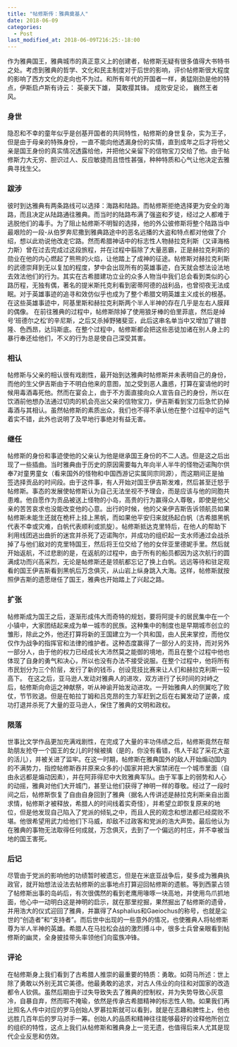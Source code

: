 ```yaml
---
title: "帖修斯传：雅典奠基人"
date: 2018-06-09
categories:
  - Post
last_modified_at: 2018-06-09T216:25:-18:00
---
```



作为雅典国王，雅典城市的真正意义上的创建者，帖修斯无疑有很多值得大书特书之处。考虑到雅典的哲学、文化和民主制度对于后世的影响，评价帖修斯很大程度的影响了西方文化的走向也不为过。和所有年代的开国者一样，勇猛刚劲是他的特点，伊斯启卢斯有诗云：
英豪天下雄，
莫敢撄其锋。
成败安足论，
巍然王者风。

### 身世
隐忍和不幸的童年似乎是创基开国者的共同特性，帖修斯的身世复杂，实为王子，但是由于母亲的特殊身份，一直不能向他透漏身份的实情，直到成年之后才将他父亲是国王身份的真实情况透露给他，并把他父亲留下的信物宝刀交给了他。由于帖修斯力大无穷、胆识过人、反应敏捷而且悟性甚强，种种特质和心气让他决定去雅典寻找生父。

### 跋涉

彼时到达雅典有两条路线可以选择：海路和陆路。而帖修斯拒绝选择更为安全的海路，而且决定从陆路通往雅典。而当时的陆路布满了强盗和歹徒，经过之人都难于逃脱他们的毒手。为了阻止帖修斯不明智的选择，他的外公彼修斯将整个陆路当中最艰险的一段-从伯罗奔尼撒到雅典路途中的恶名远播的大盗和特点都对他做了介绍，想以此劝说他改走它路。然而希腊神话中的标志性人物赫拉克利斯（又译海格力斯）曾在过去完成过这段旅程，并在过程中翦除了大量恶霸，正是赫拉克利斯的勋业在他的内心燃起了熊熊的火焰，让他踏上了成神的征途。帖修斯对赫拉克利斯的武德崇拜到无以复加的程度，梦中会出现所有的英雄事迹，白天就会想法设法地去效法他们的行为。其实在古希腊建功立业的众多人物当中我们总会看到类似的心路历程，无独有偶，著名的提米斯托克利看到密蒂阿德的战利品，也曾彻夜无法成眠。对于英雄事迹的追寻和效仿似乎也成为了整个希腊文明英雄主义成长的根基。在这些英雄事迹中，阿基里斯和赫拉克利斯两个半人半神的存在几乎是左右人膜拜的偶像。
在前往雅典的过程中，帖修斯除掉了使用狼牙棒的伯里菲底，然后是绰号‘班德尔之松’的辛尼斯，之后又杀掉野猪斐亚，此后这串名单当中又增加了锡昔隆、色西昂，达玛斯底。在整个过程中，帖修斯都会把这些恶徒加诸在别人身上的暴行奉还给他们，不义的行为总是使自己深受其害。

### 相认

帖修斯与父亲的相认很有戏剧性，最开始到达雅典时帖修斯并未表明自己的身份，而他的生父伊吉斯由于不明白他来的意图，加之受到恶人蛊惑，打算在宴请他的时候用毒酒毒死他。然而在宴会上，由于不方面直接向众人宣告自己的身份，所以在饮酒前他想办法通过切肉的机会亮出父亲的信物宝刀，伊吉斯看到宝刀后急忙扔掉毒酒与其相认。虽然帖修斯的素质出众，我们也不得不承认他在整个过程中的运气着实不错，此外也说明了及早地行事绝对有益无害。

### 继任

帖修斯的身份和事迹使他的父亲认为他是继承国王身份的不二人选。但是这之后出现了一些插曲。当时雅典由于历史的原因需要每九年向半人半牛的怪物迈诺陶尔供奉7对童男童女（看来国外的怪物和中国西游记实属同宗同源），而这期间正是抽签选择贡品的时间段。由于这件事，有人开始对国王伊吉斯发难，然后甚至迁怒于帖修斯。事态的发展使帖修斯认为自己无法坐视不予理会，而是应该与他的同胞共患难。他自愿作为贡品被送上怪物的小岛，高贵的行为赢得众人尊敬，即使是他父亲的苦苦哀求也没能改变他的心意。出行的时候，他的父亲伊吉斯告诉领航员如果帖修斯未能生还就在桅杆上挂上黑帆，而如果他平安归来就扬起白帆（古希腊黑帆代表不幸或灾难，白帆代表顺利或凯旋）。帖修斯抵达克里特后，在他人的帮助下利用线团逃出曲折的迷宫并杀死了迈诺陶尔，并成功的组织起一支水师通过会战杀掉了与他们敌对的克里特国王，然后将王位交给了他的女伴亚里德妮手里。然后就开始返航，不过悲剧的是，在返航的过程中，由于所有的船员都因为这次航行的圆满成功而兴高采烈，无论是帖修斯还是领航都忘记了换上白帆。远远等待和驻足观看的国王伊吉斯看到黑帆后万念俱灭，从山岩上纵身跳入大海。这样，帖修斯就按照伊吉斯的遗愿继任了国王，雅典也开始踏上了兴起之路。

### 扩张

帖修斯成为国王之后，逐渐形成伟大而奇特的规划，要将阿提卡的居民集中在一个小镇中，大家团结起来成为单一城市的民族。这种集中的制度也是早期城市创立的雏形，除此之外，他还打算将新的王国建立为一个共和国，由人民来掌控，而他仅仅作为战争的指挥官和法律的维护者。这种态度赢得了一部分人的支持，而对另外一部分人，由于他的权力已经成长大沛然莫之能御的境地，而且在整个过程中他也体现了自身的勇气和决心，所以也没有办法不接受说服。在整个过程中，他将所有市民划分为三个阶层，发行了新的钱币，创设竞技比赛来让人们和赫拉克利斯一较高下。
在这之后，亚马逊人发动对雅典人的进攻，双方进行了长时间的对峙之后，帖修斯向命运之神献祭，听从神谕开始发动进攻。一开始雅典人的侧翼吃了败仗，节节败退。但是在帕拉丁姆和吕克昂的生力军赶到之后在右翼发动了逆袭，成功打退并杀死了大量的亚马逊人，保住了雅典的文明和政权。

### 陨落

世事比文学作品更加充满戏剧性，在完成了大量的丰功伟绩之后，帖修斯竟然在帮助朋友抢夺一个国王的女儿的时候被擒（是的，你没有看错，伟人干起了采花大盗的活儿），并被关进了监牢。在这一时期，帖修斯在雅典国外的敌人开始煽动国内的不满势力，指控帖修斯吞并原来众多的小国家并把大家禁闭在一个城市里面（自由永远都是煽动因素），并在阿菲得尼中大败雅典军队。由于军事上的弱势和人心的动摇，雅典对他们大开城门，甚至让他们获得了神明一样的尊敬。经过了一段时间之后，帖修斯恢复了自由自身回到了雅典（据名人传讲述是赫拉克利斯亲自出面求情，帖修斯才被释放，希腊人的时间线着实奇怪），并希望立即恢复原来的地位，但是他发现自己陷入了党派的倾轧之中，而且人民的观念和想法都已经腐败不堪。他很希望用武力给他们下马威，却敌不过政客和党派的浩大声势。最后他认为在雅典的事物无法取得任何成就，万念俱灭，去到了一个偏远的村庄，并不幸被当地的国王害死。

### 后记

尽管由于党派的影响他的功绩暂时被遗忘，但是在米底亚战争后，斐多成为雅典执政官，就开始想法设法去帖修斯的出事地点打算迎回帖修斯的遗骸。等到西蒙占领了帖修斯出事的岛屿后，有次很偶然的看到老鹰用喙啄一块高地，并使用鸟爪抓地面，他心中一动明白这是神明的启示，就在那里挖掘，果然掘出了帖修斯的遗骨，并用浩大的仪式迎回了雅典，并赢得了Asphalius和Gaeiochus的称号，也就是尘世的“创造者”和“支持者”。而后世中出现的一些意外的情况，也使雅典人将帖修斯尊为半人半神的英雄。希腊人在马拉松会战的激烈搏斗中，很多士兵曾亲眼看到帖修斯的幽灵，全身披挂带头率领他们向蛮族冲锋。

### 评论

在帖修斯身上我们看到了古希腊人推崇的最重要的特质：勇敢。如荷马所述：世上除了勇敢以外别无其它美德。他最勇敢的追求，对古人伟业的向往和对国家的改造都令人钦佩。虽然后期由于过失导致失去了雅典的控制权，并为失势导致心灰意冷，自暴自弃，然而瑕不掩瑜，依然是传承古希腊精神的标志性人物。如果我们再比照名人传中对应的罗马创始人罗慕拉斯就可以看到，就是在志趣和脾性上，他也远胜几百年后的罗马对手一筹。创始人的品质和精神往往能够最好的诠释他所创立的组织的特性，这点上我们从帖修斯和雅典身上一览无遗，也值得后来人尤其是现代企业反思和仿效。